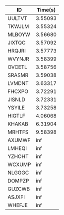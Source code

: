 |ID|Time(s)|
|-|-|
|UULTVT|3.55093|
|TKWJLM|3.55324|
|MLBOYW|3.56680|
|JIXTQC|3.57092|
|HRQJRI|3.57773|
|WVYNJR|3.58399|
|OVCETL|3.58756|
|SRASMR|3.59038|
|LVMDNT|3.63317|
|FHCXPO|3.72291|
|JISNLD|3.72331|
|YSYILE|3.73258|
|HIGTLF|4.06068|
|KHAKAB|6.31904|
|MRHTFS|9.58398|
|AXUMWF|inf|
|LMHEQI|inf|
|YZHOHT|inf|
|WCXUMP|inf|
|NLGGGC|inf|
|DOMPZP|inf|
|GUZCWB|inf|
|ASJXFI|inf|
|WHEFJE|inf|
